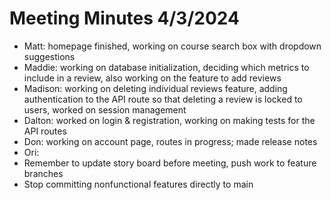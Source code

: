 # Meeting Minutes 4/3/2024
- Matt: homepage finished, working on course search box with dropdown suggestions
- Maddie: working on database initialization, deciding which metrics to include in a review, also working on the feature to add reviews
- Madison: working on deleting individual reviews feature, adding authentication to the API route so that deleting a review is locked to users, worked on session management
- Dalton: worked on login & registration, working on making tests for the API routes
- Don: working on account page, routes in progress; made release notes
- Ori:
- Remember to update story board before meeting, push work to feature branches
- Stop committing nonfunctional features directly to main